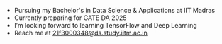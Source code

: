- Pursuing my Bachelor's in Data Science & Applications at IIT Madras
- Currently preparing for GATE DA 2025
- I’m looking forward to learning TensorFlow and Deep Learning
- Reach me at 21f3000348@ds.study.iitm.ac.in
